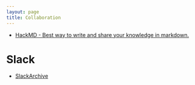 ```yaml
---
layout: page
title: Collaboration
---
```


* [HackMD - Best way to write and share your knowledge in markdown.](https://hackmd.io)

# Slack

* [SlackArchive](http://slackarchive.io/)
